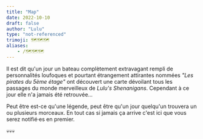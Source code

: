```yaml
---
title: "Map"
date: 2022-10-10
draft: false
author: "Lulu"
type: "not-referenced"
trimoji: 🗺️🗺️🗺️
aliases:
    - /🗺️🗺️🗺️
---
```


Il est dit qu'un jour un bateau complètement extravagant rempli de personnalités loufoques et pourtant étrangement attirantes nommées *"Les pirates du 5ème étage"* ont découvert une carte dévoilant tous les passages du monde merveilleux de *Lulu's Shenanigans*. Cependant à ce jour elle n'a jamais été retrouvée...

Peut être est-ce qu'une légende, peut être qu'un jour quelqu'un trouvera un ou plusieurs morceaux. En tout cas si jamais ça arrive c'est ici que vous serez notifié·es en premier.

💀💀💀